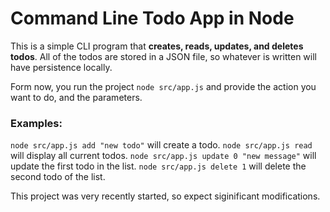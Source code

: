 # Command Line Todo App in Node


This is a simple CLI program that **creates, reads, updates, and deletes todos**. All of the todos are stored in a JSON file, so whatever is written will have persistence locally.


Form now, you run the project `node src/app.js` and provide the action you want to do, and the parameters.


### Examples:
`node src/app.js add "new todo"` will create a todo.
`node src/app.js read` will display all current todos.
`node src/app.js update 0 "new message"` will update the first todo in the list.
`node src/app.js delete 1` will delete the second todo of the list.


This project was very recently started, so expect siginificant modifications.